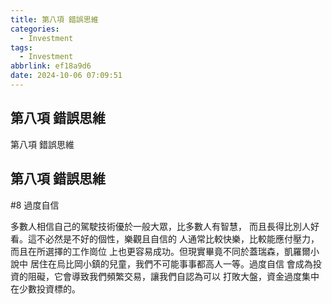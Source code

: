 ```yaml
---
title: 第八項 錯誤思維
categories:
  - Investment
tags:
  - Investment
abbrlink: ef18a9d6
date: 2024-10-06 07:09:51
---
```

第八項 錯誤思維
-----------------------------------------------------------------------------------------------
<!--more-->
第八項 錯誤思維

第八項 錯誤思維
-----------------------------------------------------------------------------------------------
#8 過度自信

多數人相信自己的駕駛技術優於一般大眾，比多數人有智慧，
而且長得比別人好看。這不必然是不好的個性，樂觀且自信的
人通常比較快樂，比較能應付壓力，而且在所選擇的工作崗位
上也更容易成功。但現實畢竟不同於蓋瑞森，凱羅爾小說中
居住在烏比岡小鎮的兒童，我們不可能事事都高人一等。過度自信
會成為投資的阻礙，它會導致我們頻繁交易，讓我們自認為可以
打敗大盤，資金過度集中在少數投資標的。